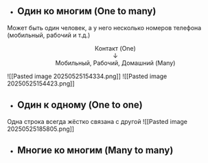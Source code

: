- ## Один ко многим (One to many)
Может быть один человек, а у него несколько номеров телефона (мобильный, рабочий и т.д.)
<div style="text-align: center">
Контакт (One)<br>
↓<br>
Мобильный,
Рабочий,
Домашний (Many)
</div>

![[Pasted image 20250525154334.png]]
![[Pasted image 20250525154423.png]]
- ## Один к одному (One to one)
Одна строка всегда жёстко связана с другой
![[Pasted image 20250525185805.png]]
- ## Многие ко многим (Many to many)